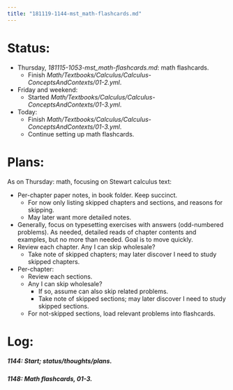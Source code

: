```yaml
---
title: "181119-1144-mst_math-flashcards.md"
---
```


# Status:

- Thursday, _181115-1053-mst_math-flashcards.md_: math flashcards.
  - Finish _Math/Textbooks/Calculus/Calculus-ConceptsAndContexts/01-2.yml_.
- Friday and weekend:
  - Started _Math/Textbooks/Calculus/Calculus-ConceptsAndContexts/01-3.yml_.
- Today:
  - Finish _Math/Textbooks/Calculus/Calculus-ConceptsAndContexts/01-3.yml_.
  - Continue setting up math flashcards.


# Plans:

As on Thursday: math, focusing on Stewart calculus text:
- Per-chapter paper notes, in book folder. Keep succinct.
  - For now only listing skipped chapters and sections, and reasons for skipping.
  - May later want more detailed notes.
- Generally, focus on typesetting exercises with answers (odd-numbered problems). As needed, detailed reads of chapter contents and examples, but no more than needed. Goal is to move quickly.
- Review each chapter. Any I can skip wholesale?
  - Take note of skipped chapters; may later discover I need to study skipped chapters.
- Per-chapter:
  - Review each sections.
  - Any I can skip wholesale?
    - If so, assume can also skip related problems.
    - Take note of skipped sections; may later discover I need to study skipped sections.
  - For not-skipped sections, load relevant problems into flashcards.


# Log:

##### 1144: Start; status/thoughts/plans.

##### 1148: Math flashcards, 01-3.
